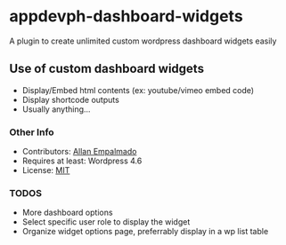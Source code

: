 # appdevph-dashboard-widgets
A plugin to create unlimited custom wordpress dashboard widgets easily


## Use of custom dashboard widgets
* Display/Embed html contents (ex: youtube/vimeo embed code)
* Display shortcode outputs
* Usually anything...

### Other Info
* Contributors: [Allan Empalmado](https://github.com/allan-empalmado)
* Requires at least: Wordpress 4.6
* License: [MIT](https://github.com/allan-empalmado/appdevph-dashboard-widgets/blob/master/LICENSE)

### TODOS
* More dashboard options
* Select specific user role to display the widget
* Organize widget options page, preferrably display in a wp list table
